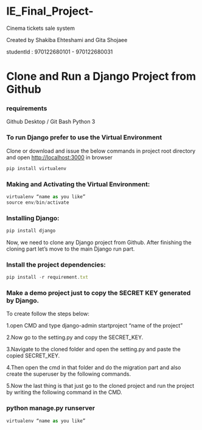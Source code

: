 # IE_Final_Project- 
Cinema tickets sale system

Created by Shakiba Ehteshami and Gita Shojaee

studentId : 970122680101 - 970122680031

# Clone and Run a Django Project from Github
### requirements
Github Desktop / Git Bash
Python 3

### To run Django prefer to use the Virtual Environment
Clone or download and issue the below commands in project root directory and open [http://localhost:3000](http://localhost:3000) in browser
```javascript
pip install virtualenv
```
### Making and Activating the Virtual Environment:
```javascript
virtualenv “name as you like”
source env/bin/activate
```
### Installing Django:
```javascript
pip install django
```
Now, we need to clone any Django project from Github.
After finishing the cloning part let’s move to the main Django run part.
### Install the project dependencies:
```javascript
pip install -r requirement.txt
```
### Make a demo project just to copy the SECRET KEY generated by Django.
To create follow the steps below:

1.open CMD and type django-admin startproject “name of the project”

2.Now go to the setting.py and copy the SECRET_KEY.

3.Navigate to the cloned folder and open the setting.py and paste the copied SECRET_KEY.

4.Then open the cmd in that folder and do the migration part and also create the superuser by the following commands.

5.Now the last thing is that just go to the cloned project and run the project by writing the following command in the CMD.

### python manage.py runserver 
```javascript
virtualenv “name as you like”
```
